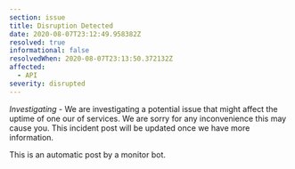 ```yaml
---
section: issue
title: Disruption Detected
date: 2020-08-07T23:12:49.958382Z
resolved: true
informational: false
resolvedWhen: 2020-08-07T23:13:50.372132Z
affected:
  - API
severity: disrupted
---
```

*Investigating* - We are investigating a potential issue that might affect the uptime of one our of services. We are sorry for any inconvenience this may cause you. This incident post will be updated once we have more information.

This is an automatic post by a monitor bot.
        